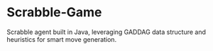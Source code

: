 # Scrabble-Game
Scrabble agent built in Java, leveraging GADDAG data structure and heuristics for smart move generation.
